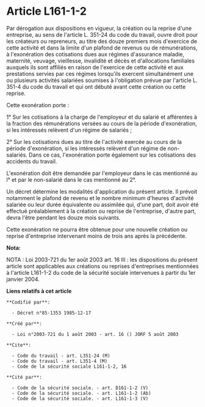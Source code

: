 # Article L161-1-2

Par dérogation aux dispositions en vigueur, la création ou la reprise d'une entreprise, au sens de l'article L. 351-24 du
code du travail, ouvre droit pour les créateurs ou repreneurs, au titre des douze premiers mois d'exercice de cette activité
et dans la limite d'un plafond de revenus ou de rémunérations, à l'exonération des cotisations dues aux régimes d'assurance
maladie, maternité, veuvage, vieillesse, invalidité et décès et d'allocations familiales auxquels ils sont affiliés en raison
de l'exercice de cette activité et aux prestations servies par ces régimes lorsqu'ils exercent simultanément une ou plusieurs
activités salariées soumises à l'obligation prévue par l'article L. 351-4 du code du travail et qui ont débuté avant cette
création ou cette reprise.

Cette exonération porte :

1° Sur les cotisations à la charge de l'employeur et du salarié et afférentes à la fraction des rémunérations versées au
cours de la période d'exonération, si les intéressés relèvent d'un régime de salariés ;

2° Sur les cotisations dues au titre de l'activité exercée au cours de la période d'exonération, si les intéressés relèvent
d'un régime de non-salariés. Dans ce cas, l'exonération porte également sur les cotisations des accidents du travail.

L'exonération doit être demandée par l'employeur dans le cas mentionné au l° et par le non-salarié dans le cas mentionné au
2°.

Un décret détermine les modalités d'application du présent article. Il prévoit notamment le plafond de revenu et le nombre
minimum d'heures d'activité salariée ou leur durée équivalente ou assimilée qui, d'une part, doit avoir été effectué
préalablement à la création ou reprise de l'entreprise, d'autre part, devra l'être pendant les douze mois suivants.

Cette exonération ne pourra être obtenue pour une nouvelle création ou reprise d'entreprise intervenant moins de trois ans
après la précédente.

**Nota:**

NOTA : Loi 2003-721 du 1er août 2003 art. 16 III : les dispositions du présent article sont applicables aux créations ou
reprises d'entreprises mentionnées à l'article L161-1-2 du code de la sécurité sociale intervenues à partir du 1er janvier
2004.

**Liens relatifs à cet article**

	**Codifié par**:

	  - Décret n°85-1353 1985-12-17

	**Créé par**:

	  - Loi n°2003-721 du 1 août 2003 - art. 16 () JORF 5 août 2003

	**Cite**:

	  - Code du travail - art. L351-24 (M)
	  - Code du travail - art. L351-4 (M)
	  - Code de la sécurité sociale L161-1-2, 16

	**Cité par**:

	  - Code de la sécurité sociale. - art. D161-1-2 (V)
	  - Code de la sécurité sociale. - art. L161-1-2 (Ab)
	  - Code de la sécurité sociale. - art. L161-1-3 (V)

